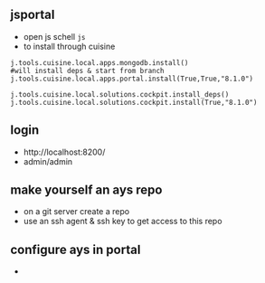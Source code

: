 ## jsportal

- open js schell ```js```
- to install through cuisine

```
j.tools.cuisine.local.apps.mongodb.install()
#will install deps & start from branch
j.tools.cuisine.local.apps.portal.install(True,True,"8.1.0")

j.tools.cuisine.local.solutions.cockpit.install_deps()
j.tools.cuisine.local.solutions.cockpit.install(True,"8.1.0")
```

## login

- http://localhost:8200/
- admin/admin

## make yourself an ays repo

- on a git server create a repo
- use an ssh agent & ssh key to get access to this repo

## configure ays in portal

-
